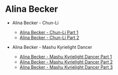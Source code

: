 # Alina Becker

* Alina Becker - Chun-Li
    * [Alina Becker - Chun-Li Part 1](https://www.reddit.com/r/CentralNudity/comments/1692dem/alina_becker_chunli_part_12/)
    * [Alina Becker - Chun-Li Part 2](https://www.reddit.com/r/CentralNudity/comments/169qfiv/alina_becker_chunli_part_22/)

* Alina Becker - Mashu Kyrielight Dancer
    * [Alina Becker - Mashu Kyrielight Dancer Part 1](https://www.reddit.com/r/CentralNudity/comments/16z7bb1/alina_becker_mashu_kyrielight_dancer_part_13/)
    * [Alina Becker - Mashu Kyrielight Dancer Part 2](https://www.reddit.com/r/CentralNudity/comments/16z7dyq/alina_becker_mashu_kyrielight_dancer_part_23/)
    * [Alina Becker - Mashu Kyrielight Dancer Part 3](https://www.reddit.com/r/CentralNudity/comments/16z7eoe/alina_becker_mashu_kyrielight_dancer_part_33/)
